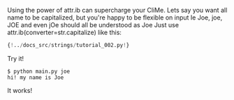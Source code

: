 Using the power of attr.ib can supercharge your CliMe.
Lets say you want all name to be capitalized, but you're happy to be flexible on input
Ie Joe, joe, JOE and even jOe should all be understood as Joe
Just use attr.ib(converter=str.capitalize) like this:

```Python
{!../docs_src/strings/tutorial_002.py!}
```

Try it!

```console
$ python main.py joe
hi! my name is Joe
```
It works!